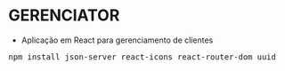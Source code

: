 # GERENCIATOR 

- Aplicação em React para gerenciamento de clientes


<pre>npm install json-server react-icons react-router-dom uuid</pre>

